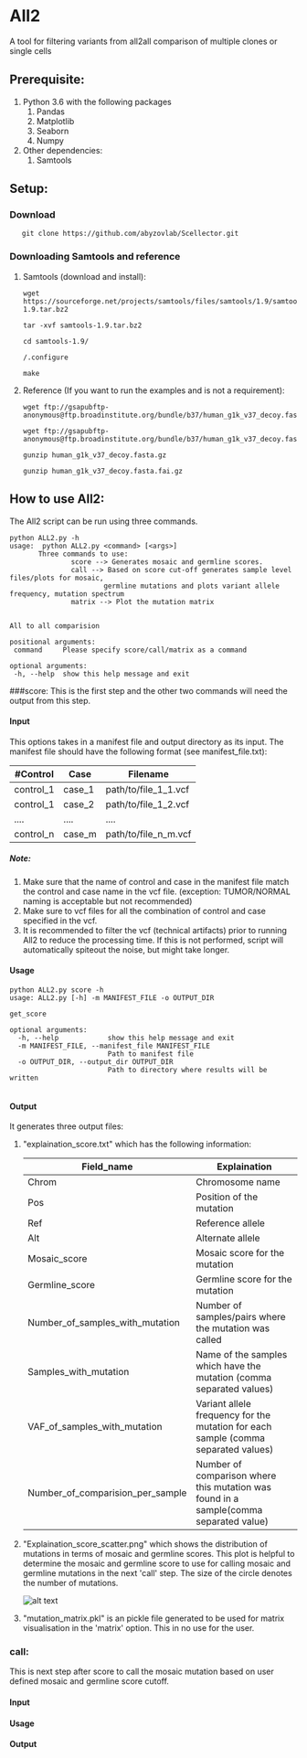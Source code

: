 # All2
A tool for filtering variants from all2all comparison of multiple clones or single cells

## **Prerequisite:**
1. Python 3.6 with the following packages
	1. Pandas
	1. Matplotlib
	1. Seaborn
	1. Numpy
1. Other dependencies:
    1. Samtools
    
## **Setup:** 
### Download
   ```
      git clone https://github.com/abyzovlab/Scellector.git    
   ```
### Downloading Samtools and reference
1. Samtools (download and install):
     ```
     wget https://sourceforge.net/projects/samtools/files/samtools/1.9/samtools-1.9.tar.bz2
    
     tar -xvf samtools-1.9.tar.bz2
    
    cd samtools-1.9/
    
    /.configure
    
    make
     ```
1. Reference (If you want to run the examples and is not a requirement):

    ```
    wget ftp://gsapubftp-anonymous@ftp.broadinstitute.org/bundle/b37/human_g1k_v37_decoy.fasta.gz
    
    wget ftp://gsapubftp-anonymous@ftp.broadinstitute.org/bundle/b37/human_g1k_v37_decoy.fasta.fai.gz
    
    gunzip human_g1k_v37_decoy.fasta.gz
    
    gunzip human_g1k_v37_decoy.fasta.fai.gz
   ```
   
 ## How to use All2:
 The All2 script can be run using three commands.
 ```
python ALL2.py -h
usage:  python ALL2.py <command> [<args>]
        Three commands to use:
                score --> Generates mosaic and germline scores.
                call --> Based on score cut-off generates sample level files/plots for mosaic,
                        germline mutations and plots variant allele frequency, mutation spectrum
                matrix --> Plot the mutation matrix
                

All to all comparision

positional arguments:
  command     Please specify score/call/matrix as a command

optional arguments:
  -h, --help  show this help message and exit
 ```
###score: 
This is the first step and the other two commands will need the output from this step.
#### Input
This options takes in a manifest file and output directory as its input. The manifest
file should have the following format (see manifest_file.txt):

#Control|Case|Filename
---|---|---
control_1|case_1|path/to/file_1_1.vcf
control_1|case_2|path/to/file_1_2.vcf
....|....|....
control_n|case_m|path/to/file_n_m.vcf
##### Note:
1. Make sure that the name of control and case in the manifest file match the 
control and case name in the vcf file. (exception: TUMOR/NORMAL naming is acceptable
but not recommended)
1. Make sure to vcf files for all the combination of control and case
specified in the vcf.
1. It is recommended to filter the vcf (technical artifacts) prior to running All2 to reduce 
the processing time. If this is not performed, script will automatically 
spiteout the noise, but might take longer.

#### Usage
```
python ALL2.py score -h
usage: ALL2.py [-h] -m MANIFEST_FILE -o OUTPUT_DIR

get_score

optional arguments:
  -h, --help            show this help message and exit
  -m MANIFEST_FILE, --manifest_file MANIFEST_FILE
                        Path to manifest file
  -o OUTPUT_DIR, --output_dir OUTPUT_DIR
                        Path to directory where results will be written


```
 #### Output
 It generates three output files:
 1. "explaination_score.txt" which has the following information:
 
    Field_name|Explaination
    ---|---
    Chrom| Chromosome name 
    Pos| Position of the mutation
    Ref| Reference allele
    Alt| Alternate allele
    Mosaic_score| Mosaic score for the mutation
    Germline_score| Germline score for the mutation
    Number_of_samples_with_mutation| Number of samples/pairs where the mutation was called
    Samples_with_mutation| Name of the samples which have the mutation (comma separated values)
    VAF_of_samples_with_mutation| Variant allele frequency for the mutation for each sample (comma separated values)
    Number_of_comparision_per_sample| Number of comparison where this mutation was found in a sample(comma separated value)
 1. "Explaination_score_scatter.png" which shows the distribution of 
 mutations in terms of mosaic and germline scores. This plot is helpful to 
 determine the mosaic and germline score to use for calling mosaic and germline 
 mutations in the next 'call' step. The size of the circle denotes the number
 of mutations.
 
    ![alt text]( output_example/Explaination_score_scatter.png)
 1. "mutation_matrix.pkl" is an pickle file generated to be used for matrix 
 visualisation in the 'matrix' option. This in no use for the user.

### call:
This is next step after score to call the mosaic mutation based on user defined
mosaic and germline score cutoff.

#### Input
#### Usage
#### Output